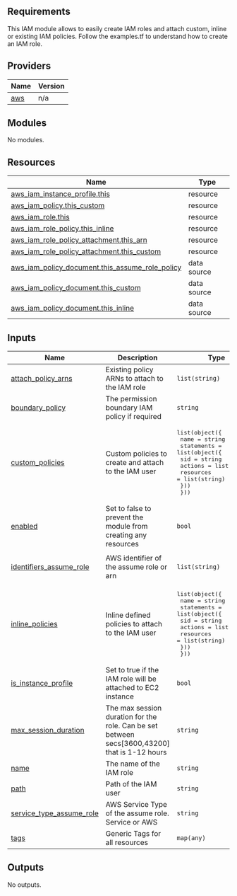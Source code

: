 ## Requirements

This IAM module allows to easily create IAM roles and attach custom, inline or existing IAM policies. Follow the examples.tf to understand how to create an IAM role.

## Providers

| Name | Version |
|------|---------|
| <a name="provider_aws"></a> [aws](#provider\_aws) | n/a |

## Modules

No modules.

## Resources

| Name | Type |
|------|------|
| [aws_iam_instance_profile.this](https://registry.terraform.io/providers/hashicorp/aws/latest/docs/resources/iam_instance_profile) | resource |
| [aws_iam_policy.this_custom](https://registry.terraform.io/providers/hashicorp/aws/latest/docs/resources/iam_policy) | resource |
| [aws_iam_role.this](https://registry.terraform.io/providers/hashicorp/aws/latest/docs/resources/iam_role) | resource |
| [aws_iam_role_policy.this_inline](https://registry.terraform.io/providers/hashicorp/aws/latest/docs/resources/iam_role_policy) | resource |
| [aws_iam_role_policy_attachment.this_arn](https://registry.terraform.io/providers/hashicorp/aws/latest/docs/resources/iam_role_policy_attachment) | resource |
| [aws_iam_role_policy_attachment.this_custom](https://registry.terraform.io/providers/hashicorp/aws/latest/docs/resources/iam_role_policy_attachment) | resource |
| [aws_iam_policy_document.this_assume_role_policy](https://registry.terraform.io/providers/hashicorp/aws/latest/docs/data-sources/iam_policy_document) | data source |
| [aws_iam_policy_document.this_custom](https://registry.terraform.io/providers/hashicorp/aws/latest/docs/data-sources/iam_policy_document) | data source |
| [aws_iam_policy_document.this_inline](https://registry.terraform.io/providers/hashicorp/aws/latest/docs/data-sources/iam_policy_document) | data source |

## Inputs

| Name | Description | Type | Default | Required |
|------|-------------|------|---------|:--------:|
| <a name="input_attach_policy_arns"></a> [attach\_policy\_arns](#input\_attach\_policy\_arns) | Existing policy ARNs to attach to the IAM role | `list(string)` | `[]` | no |
| <a name="input_boundary_policy"></a> [boundary\_policy](#input\_boundary\_policy) | The permission boundary IAM policy if required | `string` | `""` | no |
| <a name="input_custom_policies"></a> [custom\_policies](#input\_custom\_policies) | Custom policies to create and attach to the IAM user | <pre>list(object({<br>    name = string<br>    statements = list(object({<br>      sid       = string<br>      actions   = list(string)<br>      resources = list(string)<br>    }))<br>  }))</pre> | `[]` | no |
| <a name="input_enabled"></a> [enabled](#input\_enabled) | Set to false to prevent the module from creating any resources | `bool` | `true` | no |
| <a name="input_identifiers_assume_role"></a> [identifiers\_assume\_role](#input\_identifiers\_assume\_role) | AWS identifier of the assume role or arn | `list(string)` | <pre>[<br>  "ec2.amazonaws.com"<br>]</pre> | no |
| <a name="input_inline_policies"></a> [inline\_policies](#input\_inline\_policies) | Inline defined policies to attach to the IAM user | <pre>list(object({<br>    name = string<br>    statements = list(object({<br>      sid       = string<br>      actions   = list(string)<br>      resources = list(string)<br>    }))<br>  }))</pre> | `[]` | no |
| <a name="input_is_instance_profile"></a> [is\_instance\_profile](#input\_is\_instance\_profile) | Set to true if the IAM role will be attached to EC2 instance | `bool` | `false` | no |
| <a name="input_max_session_duration"></a> [max\_session\_duration](#input\_max\_session\_duration) | The max session duration for the role. Can be set between secs[3600,43200] that is 1-12 hours | `string` | `"3600"` | no |
| <a name="input_name"></a> [name](#input\_name) | The name of the IAM role | `string` | n/a | yes |
| <a name="input_path"></a> [path](#input\_path) | Path of the IAM user | `string` | `"/tui-tda/"` | no |
| <a name="input_service_type_assume_role"></a> [service\_type\_assume\_role](#input\_service\_type\_assume\_role) | AWS Service Type of the assume role. Service or AWS | `string` | `"Service"` | no |
| <a name="input_tags"></a> [tags](#input\_tags) | Generic Tags for all resources | `map(any)` | `{}` | no |

## Outputs

No outputs.
